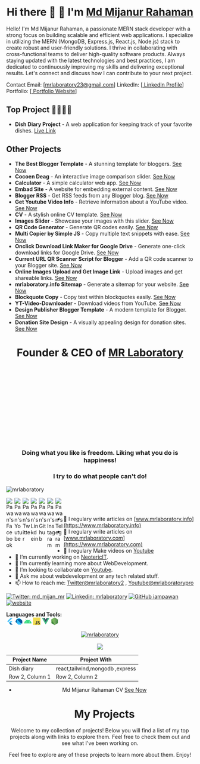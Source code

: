<h1 align="center">Hi there 👋 👋 I'm <a target="_blank" href="https://facebook.com/mdmijanurrahaman.mr">Md Mijanur Rahaman</a></h1>
Hello! I'm Md Mijanur Rahaman, a passionate MERN stack developer with a strong focus on building scalable and efficient web applications. I specialize in utilizing the MERN (MongoDB, Express.js, React.js, Node.js) stack to create robust and user-friendly solutions.
 I thrive in collaborating with cross-functional teams to deliver high-quality software products. Always staying updated with the latest technologies and best practices, I am dedicated to continuously improving my skills and delivering exceptional results. Let's connect and discuss how I can contribute to your next project.



Contact
Email: [mrlaboratory23@gmail.com]
LinkedIn: [[ LinkedIn Profile](https://www.linkedin.com/in/mijanurrahaman)]
Portfolio: [[ Portfolio Website](https://mrlaboratory.github.io/)]


## Top Project 🧡💛💙💜

- **Dish Diary Project** - A web application for keeping track of your favorite dishes. [Live Link](https://dish-diary.web.app/)

## Other Projects

- **The Best Blogger Template** - A stunning template for bloggers. [See Now](https://mrlaboratory.github.io/the-best-blogger-template/)
- **Cocoen Deag** - An interactive image comparison slider. [See Now](https://mrlaboratory.github.io/CocoenDeag/)
- **Calculator** - A simple calculator web app. [See Now](https://mrlaboratory.github.io/calculator2/)
- **Embad Site** - A website for embedding external content. [See Now](https://mrlaboratory.github.io/embadsite/)
- **Blogger RSS** - Get RSS feeds from any Blogger blog. [See Now](https://mrlaboratory.github.io/bloggerRssFeed/)
- **Get Youtube Video Info** - Retrieve information about a YouTube video. [See Now](https://mrlaboratory.github.io/Get-Youtube-video-information/)
- **CV** - A stylish online CV template. [See Now](https://template7.mrlaboratory.info/)
- **Images Slider** - Showcase your images with this slider. [See Now](https://template10.mrlaboratory.info/)
- **QR Code Generator** - Generate QR codes easily. [See Now](https://qr.mrlaboratory.info/)
- **Multi Copier by Simple JS** - Copy multiple text snippets with ease. [See Now](https://mrlaboratory.github.io/multi-copier/)
- **Onclick Download Link Maker for Google Drive** - Generate one-click download links for Google Drive. [See Now](https://mrlaboratory.github.io/One-Click-Downloder-Google-Drive/)
- **Current URL QR Scanner Script for Blogger** - Add a QR code scanner to your Blogger site. [See Now](https://mrlaboratory.github.io/qrcode-for-blogger/)
- **Online Images Upload and Get Image Link** - Upload images and get shareable links. [See Now](https://mrlaboratory.github.io/ImagesUploadGetLink/)
- **mrlaboratory.info Sitemap** - Generate a sitemap for your website. [See Now](https://mrlaboratory.github.io/sitemap/)
- **Blockquote Copy** - Copy text within blockquotes easily. [See Now](https://mrlaboratory.github.io/blockquoteCopy/)
- **YT-Video-Downloader** - Download videos from YouTube. [See Now](https://mrlaboratory.github.io/YT-Downloader/)
- **Design Publisher Blogger Template** - A modern template for Blogger. [See Now](https://mrlaboratory.github.io/design-publisher/)
- **Donation Site Design** - A visually appealing design for donation sites. [See Now](https://mrlaboratory.github.io/donate-site/)


<h1 align="center">Founder & CEO of <a target="_blank" href="https://www.google.com/search?q=mr+laboratory&oq=mr+laboratory&aqs=chrome.0.69i59l3j69i60l3j69i65l2.5848j0j1&sourceid=chrome&ie=UTF-8">MR Laboratory</a></h1>
<div align="center" class="center" style="width:200px;height:200px;margin:0 auto;border-radius: 50%; overflow: hidden;align-items: center;">
    
</div>

<h3 align="center">Doing what you like is freedom. Liking what you do is happiness!</h3>
<h3 align="center">I try to do what people can't do!</h3>

<p align="left"> <img src="https://komarev.com/ghpvc/?username=mrlaboratory&label=Views&color=blue&style=plastic" alt="mrlaboratory" /> </p>


<a href="https://www.facebook.com/mdmijanurrahaman.mr/">
  <img align="left" alt="Pawan's Facebook" width="22px" src="https://cdn.jsdelivr.net/npm/simple-icons@v3/icons/facebook.svg" />
</a>
<a href="https://www.youtube.com/mrlaboratorypro/">
  <img align="left" alt="Pawan's Youtube" width="22px" src="https://cdn.jsdelivr.net/npm/simple-icons@v3/icons/youtube.svg" />
</a>
<a href="https://twitter.com/mrlaboratory">
  <img align="left" alt="Pawan's Twitter" width="22px" src="https://cdn.jsdelivr.net/npm/simple-icons@v3/icons/twitter.svg" />
</a>
<a href="https://linkedin.com/in/mrlaboratory">
  <img align="left" alt="Pawan's Linkdein" width="22px" src="https://cdn.jsdelivr.net/npm/simple-icons@v3/icons/linkedin.svg" />
</a>

<a href="https://github.com/mrlaboratory">
  <img align="left" alt="Pawan's Github" width="22px" src="https://cdn.jsdelivr.net/npm/simple-icons@v3/icons/github.svg" />
</a>
<a href="https://instagram.com/mdmijanurrahaman.mr/">
  <img align="left" alt="Pawan's Instagram" width="22px" src="https://cdn.jsdelivr.net/npm/simple-icons@v3/icons/instagram.svg" />
</a>
<a href="https://t.me/mrlaboratory">
  <img align="left" alt="Pawan's Telegram" width="22px" src="https://cdn.jsdelivr.net/npm/simple-icons@v3/icons/telegram.svg" />
</a>


<br/>
<br/>

- 📝 I regulary write articles on [www.mrlaboratory.info](https://www.mrlaboratory.info) 
- 📝 I regulary write articles on [www.mrlaboratory.com](https://www.mrlaboratory.com) 
- 📝 I regulary Make videos on [Youtube](https://www.youtube.com/c/MRLaboratorypro/videos)
- 🔭 I’m currently working on [NeotericIT](https://www.neotericit.com/).
- 🌱 I’m currently learning more about WebDevelopment.
- 👯 I’m looking to collaborate on [Youtube](https://youtube.com/mrlaboratorypro).
- 💬 Ask me about webdevelopment or any tech related stuff.
- 📫 How to reach me: [Twitter@mrlaboratory2](https://twitter.com/mrlaboratory2) , [Youtube@mrlaboratorypro](https://youtube.com/mrlaboratorypro)

[![Twitter: md_mijan_mr](https://img.shields.io/twitter/follow/md_mijan_mr?style=social)](https://twitter.com/md_mijan_mr)
[![Linkedin: mrlaboratory](https://img.shields.io/badge/-mrlaboratory-blue?style=flat-square&logo=Linkedin&logoColor=white&link=https://www.linkedin.com/in/mrlaboratory/)](https://www.linkedin.com/in/mrlaboratory/)
[![GitHub iampawan](https://img.shields.io/github/followers/mrlaboratory?label=follow&style=social)](https://github.com/mrlaboratory)
[![website](https://img.shields.io/badge/PortfolioWebsite-mrlaboratory.com-2648ff?style=flat-square&logo=google-chrome)](https://www.mrlaboratory.com/)

**Languages and Tools:**  
<code><img height="20" src="https://raw.githubusercontent.com/github/explore/80688e429a7d4ef2fca1e82350fe8e3517d3494d/topics/flutter/flutter.png"></code>
<code><img height="20" src="https://raw.githubusercontent.com/github/explore/80688e429a7d4ef2fca1e82350fe8e3517d3494d/topics/dart/dart.png"></code>
<code><img height="20" src="https://raw.githubusercontent.com/github/explore/80688e429a7d4ef2fca1e82350fe8e3517d3494d/topics/android/android.png"></code>
<code><img height="20" src="https://raw.githubusercontent.com/github/explore/80688e429a7d4ef2fca1e82350fe8e3517d3494d/topics/javascript/javascript.png"></code>
<code><img height="20" src="https://raw.githubusercontent.com/github/explore/80688e429a7d4ef2fca1e82350fe8e3517d3494d/topics/vue/vue.png"></code>
<code><img height="20" src="https://raw.githubusercontent.com/github/explore/80688e429a7d4ef2fca1e82350fe8e3517d3494d/topics/nodejs/nodejs.png"></code> 

<a align="center" href="https://github.com/mrlaboratory">
<p align="center"> <img src="https://github-readme-stats.vercel.app/api?username=mrlaboratory&show_icons=true" alt="mrlaboratory" /> </p>
</a>
<a align="center" href="https://github.com/mrlaboratory">
<p align="center">  <img align="center" src="https://github-readme-stats.vercel.app/api/top-langs/?username=mrlaboratory&theme=light&hide_langs_below=1" /> </p>
</a>


| Project Name | Project With |
|-----------------|-----------------|
| Dish diary  | react,tailwind,mongodb ,express |
| Row 2, Column 1 | Row 2, Column 2 |


<div align="center">
    
 - Md Mijanur Rahaman CV [See Now](https://mrlaboratory.github.io/) 


    # My Projects

Welcome to my collection of projects! Below you will find a list of my top projects along with links to explore them. Feel free to check them out and see what I've been working on.

Feel free to explore any of these projects to learn more about them. Enjoy!


    
    



</div>


